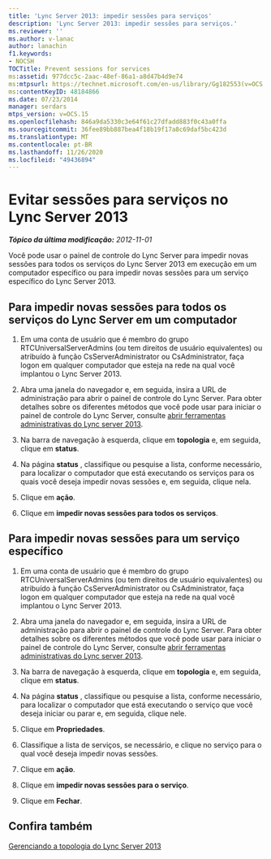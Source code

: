 ```yaml
---
title: 'Lync Server 2013: impedir sessões para serviços'
description: 'Lync Server 2013: impedir sessões para serviços.'
ms.reviewer: ''
ms.author: v-lanac
author: lanachin
f1.keywords:
- NOCSH
TOCTitle: Prevent sessions for services
ms:assetid: 977dcc5c-2aac-48ef-86a1-a8d47b4d9e74
ms:mtpsurl: https://technet.microsoft.com/en-us/library/Gg182553(v=OCS.15)
ms:contentKeyID: 48184866
ms.date: 07/23/2014
manager: serdars
mtps_version: v=OCS.15
ms.openlocfilehash: 846a9da5330c3e64f61c27dfadd883f0c43a0ffa
ms.sourcegitcommit: 36fee89bb887bea4f18b19f17a8c69daf5bc423d
ms.translationtype: MT
ms.contentlocale: pt-BR
ms.lasthandoff: 11/26/2020
ms.locfileid: "49436894"
---
```

# <a name="prevent-sessions-for-services-in-lync-server-2013"></a>Evitar sessões para serviços no Lync Server 2013

<div data-xmlns="http://www.w3.org/1999/xhtml">

<div class="topic" data-xmlns="http://www.w3.org/1999/xhtml" data-msxsl="urn:schemas-microsoft-com:xslt" data-cs="https://msdn.microsoft.com/">

<div data-asp="https://msdn2.microsoft.com/asp">



</div>

<div id="mainSection">

<div id="mainBody">

<span> </span>

_**Tópico da última modificação:** 2012-11-01_

Você pode usar o painel de controle do Lync Server para impedir novas sessões para todos os serviços do Lync Server 2013 em execução em um computador específico ou para impedir novas sessões para um serviço específico do Lync Server 2013.

<div>

## <a name="to-prevent-new-sessions-for-all-lync-server-services-on-a-computer"></a>Para impedir novas sessões para todos os serviços do Lync Server em um computador

1.  Em uma conta de usuário que é membro do grupo RTCUniversalServerAdmins (ou tem direitos de usuário equivalentes) ou atribuído à função CsServerAdministrator ou CsAdministrator, faça logon em qualquer computador que esteja na rede na qual você implantou o Lync Server 2013.

2.  Abra uma janela do navegador e, em seguida, insira a URL de administração para abrir o painel de controle do Lync Server. Para obter detalhes sobre os diferentes métodos que você pode usar para iniciar o painel de controle do Lync Server, consulte [abrir ferramentas administrativas do Lync server 2013](lync-server-2013-open-lync-server-administrative-tools.md).

3.  Na barra de navegação à esquerda, clique em **topologia** e, em seguida, clique em **status**.

4.  Na página **status** , classifique ou pesquise a lista, conforme necessário, para localizar o computador que está executando os serviços para os quais você deseja impedir novas sessões e, em seguida, clique nela.

5.  Clique em **ação**.

6.  Clique em **impedir novas sessões para todos os serviços**.

</div>

<div>

## <a name="to-prevent-new-sessions-for-a-specific-service"></a>Para impedir novas sessões para um serviço específico

1.  Em uma conta de usuário que é membro do grupo RTCUniversalServerAdmins (ou tem direitos de usuário equivalentes) ou atribuído à função CsServerAdministrator ou CsAdministrator, faça logon em qualquer computador que esteja na rede na qual você implantou o Lync Server 2013.

2.  Abra uma janela do navegador e, em seguida, insira a URL de administração para abrir o painel de controle do Lync Server. Para obter detalhes sobre os diferentes métodos que você pode usar para iniciar o painel de controle do Lync Server, consulte [abrir ferramentas administrativas do Lync server 2013](lync-server-2013-open-lync-server-administrative-tools.md).

3.  Na barra de navegação à esquerda, clique em **topologia** e, em seguida, clique em **status**.

4.  Na página **status** , classifique ou pesquise a lista, conforme necessário, para localizar o computador que está executando o serviço que você deseja iniciar ou parar e, em seguida, clique nele.

5.  Clique em **Propriedades**.

6.  Classifique a lista de serviços, se necessário, e clique no serviço para o qual você deseja impedir novas sessões.

7.  Clique em **ação**.

8.  Clique em **impedir novas sessões para o serviço**.

9.  Clique em **Fechar**.

</div>

<div>

## <a name="see-also"></a>Confira também


[Gerenciando a topologia do Lync Server 2013](lync-server-2013-managing-the-lync-server-topology.md)  
  

</div>

</div>

<span> </span>

</div>

</div>

</div>

